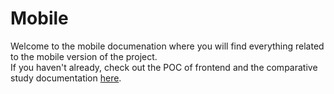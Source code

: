 # Mobile

Welcome to the mobile documenation where you will find everything related to the mobile version of the project. \
If you haven't already, check out the POC of frontend and the comparative study documentation [here](./POC.md#mobile).
